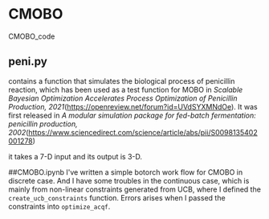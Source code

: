 # CMOBO
CMOBO_code

## peni.py
contains a function that simulates the biological process of penicillin reaction, which has been used as a test function for MOBO in *Scalable Bayesian Optimization Accelerates Process Optimization of Penicillin Production, 2021*(https://openreview.net/forum?id=UVdSYXMNdOe). It was first released in *A modular simulation package for fed-batch fermentation: penicillin production, 2002*(https://www.sciencedirect.com/science/article/abs/pii/S0098135402001278)

it takes a 7-D input and its output is 3-D.

##CMOBO.ipynb
I've written a simple botorch work flow for CMOBO in discrete case. And I have some troubles in the continuous case, which is mainly from non-linear constraints generated from UCB, where I defined the `create_ucb_constraints` function. Errors arises when I passed the constraints into `optimize_acqf`.
